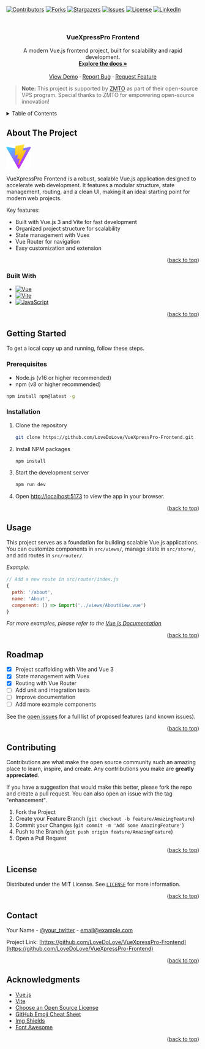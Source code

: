 <!-- Improved compatibility of back to top link -->
<a id="readme-top"></a>

<!-- PROJECT SHIELDS -->
[![Contributors][contributors-shield]][contributors-url]
[![Forks][forks-shield]][forks-url]
[![Stargazers][stars-shield]][stars-url]
[![Issues][issues-shield]][issues-url]
[![License][license-shield]][license-url]
[![LinkedIn][linkedin-shield]][linkedin-url]

<!-- PROJECT LOGO -->
<br />
<div align="center">
  <h3 align="center">VueXpressPro Frontend</h3>

  <p align="center">
    A modern Vue.js frontend project, built for scalability and rapid development.
    <br />
    <a href="https://github.com/LoveDoLove/VueXpressPro-Frontend"><strong>Explore the docs »</strong></a>
    <br />
    <br />
    <a href="https://github.com/LoveDoLove/VueXpressPro-Frontend">View Demo</a>
    &middot;
    <a href="https://github.com/LoveDoLove/VueXpressPro-Frontend/issues/new?labels=bug&template=bug-report---.md">Report Bug</a>
    &middot;
    <a href="https://github.com/LoveDoLove/VueXpressPro-Frontend/issues/new?labels=enhancement&template=feature-request---.md">Request Feature</a>
  </p>
</div>

<!-- ZMTO Acknowledgment -->
> **Note:** This project is supported by [ZMTO](https://www.zmto.com) as part of their open-source VPS program. Special thanks to ZMTO for empowering open-source innovation!

<!-- TABLE OF CONTENTS -->
<details>
  <summary>Table of Contents</summary>
  <ol>
    <li>
      <a href="#about-the-project">About The Project</a>
      <ul>
        <li><a href="#built-with">Built With</a></li>
      </ul>
    </li>
    <li>
      <a href="#getting-started">Getting Started</a>
      <ul>
        <li><a href="#prerequisites">Prerequisites</a></li>
        <li><a href="#installation">Installation</a></li>
      </ul>
    </li>
    <li><a href="#usage">Usage</a></li>
    <li><a href="#roadmap">Roadmap</a></li>
    <li><a href="#contributing">Contributing</a></li>
    <li><a href="#license">License</a></li>
    <li><a href="#contact">Contact</a></li>
    <li><a href="#acknowledgments">Acknowledgments</a></li>
  </ol>
</details>

<!-- ABOUT THE PROJECT -->
## About The Project

[![Product Name Screen Shot][product-screenshot]](https://github.com/LoveDoLove/VueXpressPro-Frontend)

VueXpressPro Frontend is a robust, scalable Vue.js application designed to accelerate web development. It features a modular structure, state management, routing, and a clean UI, making it an ideal starting point for modern web projects.

Key features:
* Built with Vue.js 3 and Vite for fast development
* Organized project structure for scalability
* State management with Vuex
* Vue Router for navigation
* Easy customization and extension

<p align="right">(<a href="#readme-top">back to top</a>)</p>

### Built With

* [![Vue][Vue.js]][Vue-url]
* [![Vite][Vite.js]][Vite-url]
* [![JavaScript][JavaScript.js]][JavaScript-url]

<p align="right">(<a href="#readme-top">back to top</a>)</p>

<!-- GETTING STARTED -->
## Getting Started

To get a local copy up and running, follow these steps.

### Prerequisites

- Node.js (v16 or higher recommended)
- npm (v8 or higher recommended)

```sh
npm install npm@latest -g
```

### Installation

1. Clone the repository
   ```sh
   git clone https://github.com/LoveDoLove/VueXpressPro-Frontend.git
   ```
2. Install NPM packages
   ```sh
   npm install
   ```
3. Start the development server
   ```sh
   npm run dev
   ```
4. Open [http://localhost:5173](http://localhost:5173) to view the app in your browser.

<p align="right">(<a href="#readme-top">back to top</a>)</p>

<!-- USAGE EXAMPLES -->
## Usage

This project serves as a foundation for building scalable Vue.js applications. You can customize components in `src/views/`, manage state in `src/store/`, and add routes in `src/router/`.

_Example:_
```js
// Add a new route in src/router/index.js
{
  path: '/about',
  name: 'About',
  component: () => import('../views/AboutView.vue')
}
```

_For more examples, please refer to the [Vue.js Documentation](https://vuejs.org/guide/introduction.html)_

<p align="right">(<a href="#readme-top">back to top</a>)</p>

<!-- ROADMAP -->
## Roadmap

- [x] Project scaffolding with Vite and Vue 3
- [x] State management with Vuex
- [x] Routing with Vue Router
- [ ] Add unit and integration tests
- [ ] Improve documentation
- [ ] Add more example components

See the [open issues](https://github.com/LoveDoLove/VueXpressPro-Frontend/issues) for a full list of proposed features (and known issues).

<p align="right">(<a href="#readme-top">back to top</a>)</p>

<!-- CONTRIBUTING -->
## Contributing

Contributions are what make the open source community such an amazing place to learn, inspire, and create. Any contributions you make are **greatly appreciated**.

If you have a suggestion that would make this better, please fork the repo and create a pull request. You can also open an issue with the tag "enhancement".

1. Fork the Project
2. Create your Feature Branch (`git checkout -b feature/AmazingFeature`)
3. Commit your Changes (`git commit -m 'Add some AmazingFeature'`)
4. Push to the Branch (`git push origin feature/AmazingFeature`)
5. Open a Pull Request

<p align="right">(<a href="#readme-top">back to top</a>)</p>

<!-- LICENSE -->
## License

Distributed under the MIT License. See [`LICENSE`](LICENSE) for more information.

<p align="right">(<a href="#readme-top">back to top</a>)</p>

<!-- CONTACT -->
## Contact

Your Name - [@your_twitter](https://twitter.com/LoveDoLove) - email@example.com

Project Link: [https://github.com/LoveDoLove/VueXpressPro-Frontend](https://github.com/LoveDoLove/VueXpressPro-Frontend)

<p align="right">(<a href="#readme-top">back to top</a>)</p>

<!-- ACKNOWLEDGMENTS -->
## Acknowledgments

* [Vue.js](https://vuejs.org/)
* [Vite](https://vitejs.dev/)
* [Choose an Open Source License](https://choosealicense.com)
* [GitHub Emoji Cheat Sheet](https://www.webpagefx.com/tools/emoji-cheat-sheet)
* [Img Shields](https://shields.io)
* [Font Awesome](https://fontawesome.com)

<p align="right">(<a href="#readme-top">back to top</a>)</p>

<!-- MARKDOWN LINKS & IMAGES -->
[contributors-shield]: https://img.shields.io/github/contributors/LoveDoLove/VueXpressPro-Frontend.svg?style=for-the-badge
[contributors-url]: https://github.com/LoveDoLove/VueXpressPro-Frontend/graphs/contributors
[forks-shield]: https://img.shields.io/github/forks/LoveDoLove/VueXpressPro-Frontend.svg?style=for-the-badge
[forks-url]: https://github.com/LoveDoLove/VueXpressPro-Frontend/network/members
[stars-shield]: https://img.shields.io/github/stars/LoveDoLove/VueXpressPro-Frontend.svg?style=for-the-badge
[stars-url]: https://github.com/LoveDoLove/VueXpressPro-Frontend/stargazers
[issues-shield]: https://img.shields.io/github/issues/LoveDoLove/VueXpressPro-Frontend.svg?style=for-the-badge
[issues-url]: https://github.com/LoveDoLove/VueXpressPro-Frontend/issues
[license-shield]: https://img.shields.io/github/license/LoveDoLove/VueXpressPro-Frontend.svg?style=for-the-badge
[license-url]: https://github.com/LoveDoLove/VueXpressPro-Frontend/blob/master/LICENSE
[linkedin-shield]: https://img.shields.io/badge/-LinkedIn-black.svg?style=for-the-badge&logo=linkedin&colorB=555
[linkedin-url]: https://linkedin.com/in/LoveDoLove
[product-screenshot]: public/vite.svg
[Vite.js]: https://img.shields.io/badge/Vite-646CFF?style=for-the-badge&logo=vite&logoColor=white
[Vite-url]: https://vitejs.dev/
[Vue.js]: https://img.shields.io/badge/Vue.js-35495E?style=for-the-badge&logo=vuedotjs&logoColor=4FC08D
[Vue-url]: https://vuejs.org/
[JavaScript.js]: https://img.shields.io/badge/JavaScript-F7DF1E?style=for-the-badge&logo=javascript&logoColor=black
[JavaScript-url]: https://developer.mozilla.org/en-US/docs/Web/JavaScript